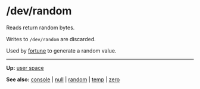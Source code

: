 # /dev/random

Reads return random bytes.

Writes to `/dev/random` are discarded.

Used by [fortune](../bin/fortune.md) to generate a random value.

---
**Up:** [user space](../userspace.md)

**See also:** [console](console.md) | [null](null.md) | [random](random.md) | [temp](temp.md) | [zero](zero.md)
